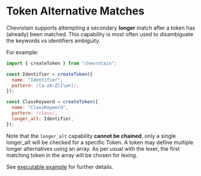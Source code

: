 # Token Alternative Matches

Chevrotain supports attempting a secondary **longer** match after a token has (already) been matched.
This capability is most often used to disambiguate the keywords vs identifiers ambiguity.

For example:

```javascript
import { createToken } from "chevrotain";

const Identifier = createToken({
  name: "Identifier",
  pattern: /[a-zA-Z][\w+]/,
});

const ClassKeyword = createToken({
  name: "ClassKeyword",
  pattern: /class/,
  longer_alt: Identifier,
});
```

Note that the `longer_alt` capability **cannot be chained**, only a single longer_alt will be checked for a specific Token. A token may define multiple longer alternatives using an array. As per usual with the lexer, the first matching token in the array will be chosen for lexing.

See [executable example](https://github.com/chevrotain/chevrotain/tree/master/examples/lexer/keywords_vs_identifiers)
for further details.
